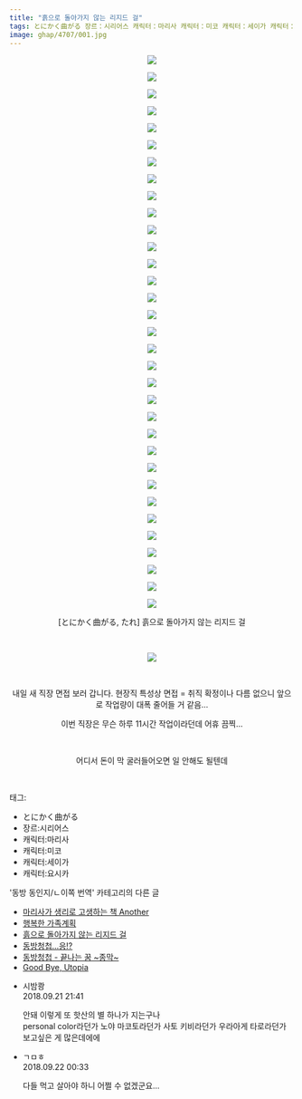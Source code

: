 ```yaml
---
title: "흙으로 돌아가지 않는 리지드 걸"
tags: とにかく曲がる 장르：시리어스 캐릭터：마리사 캐릭터：미코 캐릭터：세이가 캐릭터：요시카 たれ 동방_동인지／ㄴ이쪽_번역
image: ghap/4707/001.jpg
---
```

<div class="article">
<p style="text-align: center; clear: none; float: none;"><img src="{{ site.nasurl }}/ghap/4707/001.jpg"/></p>
<p style="text-align: center; clear: none; float: none;"><img src="{{ site.nasurl }}/ghap/4707/002.jpg"/></p>
<p style="text-align: center; clear: none; float: none;"><img src="{{ site.nasurl }}/ghap/4707/003.jpg"/></p>
<p style="text-align: center; clear: none; float: none;"><img src="{{ site.nasurl }}/ghap/4707/004.jpg"/></p>
<p style="text-align: center; clear: none; float: none;"><img src="{{ site.nasurl }}/ghap/4707/005.jpg"/></p>
<p style="text-align: center; clear: none; float: none;"><img src="{{ site.nasurl }}/ghap/4707/006.jpg"/></p>
<p style="text-align: center; clear: none; float: none;"><img src="{{ site.nasurl }}/ghap/4707/007.jpg"/></p>
<p style="text-align: center; clear: none; float: none;"><img src="{{ site.nasurl }}/ghap/4707/008.jpg"/></p>
<p style="text-align: center; clear: none; float: none;"><img src="{{ site.nasurl }}/ghap/4707/009.jpg"/></p>
<p style="text-align: center; clear: none; float: none;"><img src="{{ site.nasurl }}/ghap/4707/010.jpg"/></p>
<p style="text-align: center; clear: none; float: none;"><img src="{{ site.nasurl }}/ghap/4707/011.jpg"/></p>
<p style="text-align: center; clear: none; float: none;"><img src="{{ site.nasurl }}/ghap/4707/012.jpg"/></p>
<p style="text-align: center; clear: none; float: none;"><img src="{{ site.nasurl }}/ghap/4707/013.jpg"/></p>
<p style="text-align: center; clear: none; float: none;"><img src="{{ site.nasurl }}/ghap/4707/014.jpg"/></p>
<p style="text-align: center; clear: none; float: none;"><img src="{{ site.nasurl }}/ghap/4707/015.jpg"/></p>
<p style="text-align: center; clear: none; float: none;"><img src="{{ site.nasurl }}/ghap/4707/016.jpg"/></p>
<p style="text-align: center; clear: none; float: none;"><img src="{{ site.nasurl }}/ghap/4707/017.jpg"/></p>
<p style="text-align: center; clear: none; float: none;"><img src="{{ site.nasurl }}/ghap/4707/018.jpg"/></p>
<p style="text-align: center; clear: none; float: none;"><img src="{{ site.nasurl }}/ghap/4707/019.jpg"/></p>
<p style="text-align: center; clear: none; float: none;"><img src="{{ site.nasurl }}/ghap/4707/020.jpg"/></p>
<p style="text-align: center; clear: none; float: none;"><img src="{{ site.nasurl }}/ghap/4707/021.jpg"/></p>
<p style="text-align: center; clear: none; float: none;"><img src="{{ site.nasurl }}/ghap/4707/022.jpg"/></p>
<p style="text-align: center; clear: none; float: none;"><img src="{{ site.nasurl }}/ghap/4707/023.jpg"/></p>
<p style="text-align: center; clear: none; float: none;"><img src="{{ site.nasurl }}/ghap/4707/024.jpg"/></p>
<p style="text-align: center; clear: none; float: none;"><img src="{{ site.nasurl }}/ghap/4707/025.jpg"/></p>
<p style="text-align: center; clear: none; float: none;"><img src="{{ site.nasurl }}/ghap/4707/026.jpg"/></p>
<p style="text-align: center; clear: none; float: none;"><img src="{{ site.nasurl }}/ghap/4707/027.jpg"/></p>
<p style="text-align: center; clear: none; float: none;"><img src="{{ site.nasurl }}/ghap/4707/028.jpg"/></p>
<p style="text-align: center; clear: none; float: none;"><img src="{{ site.nasurl }}/ghap/4707/029.jpg"/></p>
<p style="text-align: center; clear: none; float: none;"><img src="{{ site.nasurl }}/ghap/4707/030.jpg"/></p>
<p style="text-align: center; clear: none; float: none;"><img src="{{ site.nasurl }}/ghap/4707/031.jpg"/></p>
<p style="text-align: center; clear: none; float: none;"><img src="{{ site.nasurl }}/ghap/4707/032.jpg"/></p>
<p style="text-align: center; clear: none; float: none;"><img src="{{ site.nasurl }}/ghap/4707/033.jpg"/></p>
<p style="text-align: center; clear: none; float: none;">[とにかく曲がる, たれ] 흙으로 돌아가지 않는 리지드 걸</p>
<p style="text-align: center; clear: none; float: none;"><br/></p>
<p style="text-align: center; clear: none; float: none;"><img src="{{ site.nasurl }}/ghap/4707/034.gif"/></p>
<p style="text-align: center; clear: none; float: none;"><br/></p>
<p style="text-align: center; clear: none; float: none;">내일 새 직장 면접 보러 갑니다. 현장직 특성상 면접 = 취직 확정이나 다름 없으니 앞으로 작업량이 대폭 줄어들 거 같음...</p>
<p style="text-align: center; clear: none; float: none;">이번 직장은 무슨 하루 11시간 작업이라던데 어휴 끔찍...</p>
<p style="text-align: center; clear: none; float: none;"><br/></p>
<p style="text-align: center; clear: none; float: none;">어디서 돈이 막 굴러들어오면 일 안해도 될텐데</p>
<p><br/></p>
</div><div class="tagTrail">
<p>태그: </p>
<ul>
<li>とにかく曲がる</li>
<li>장르:시리어스</li>
<li>캐릭터:마리사</li>
<li>캐릭터:미코</li>
<li>캐릭터:세이가</li>
<li>캐릭터:요시카</li>
</ul>
</div><div class="another">
<p>'동방 동인지/ㄴ이쪽 번역' 카테고리의 다른 글</p>
<ul>
<li><a href="/2018-09-27-ghap_4724">마리사가 생리로 고생하는 책 Another</a></li>
<li><a href="/2018-09-22-ghap_4712">행복한 가족계획</a></li>
<li><a href="/2018-09-20-ghap_4707">흙으로 돌아가지 않는 리지드 걸</a></li>
<li><a href="/2018-09-19-ghap_4705">동방청첩…응!?</a></li>
<li><a href="/2018-09-18-ghap_4702">동방청첩 - 끝나는 꿈 ~종막~</a></li>
<li><a href="/2018-09-04-ghap_4679">Good Bye, Utopia</a></li>
</ul>
</div><div class="cb_module cb_fluid">
<div class="cb_wrt cb_profile">
<div class="comment">
<ul>
<li class="cb_thumb_off" id="comment15337665">
<div class="cb_comment_area">
<div class="cb_info_area">
<div class="cb_section">
<span class="cb_nick_name">시밤쾅</span>
</div>
<div class="cb_section">
<span class="cb_date">2018.09.21 21:41 </span>
</div>
</div>
<div class="cb_dsc_comment">
<p class="cb_dsc">
											안돼 이렇게 또 핫산의 별 하나가 지는구나<br/>
personal color라던가 노야 마코토라던가 사토 키비라던가 우라아게 타로라던가  보고싶은 게 많은데에에
										</p>
</div>
</div></li>
<li class="cb_thumb_off" id="comment15337744">
<div class="cb_comment_area">
<div class="cb_info_area">
<div class="cb_section">
<span class="cb_nick_name">ㄱㅁㅎ</span>
</div>
<div class="cb_section">
<span class="cb_date">2018.09.22 00:33 </span>
</div>
</div>
<div class="cb_dsc_comment">
<p class="cb_dsc">
											다들 먹고 살아야 하니 어쩔 수 없겠군요...
										</p>
</div>
</div></li>
</ul>
</div>
</div><!-- commentList close -->
</div>